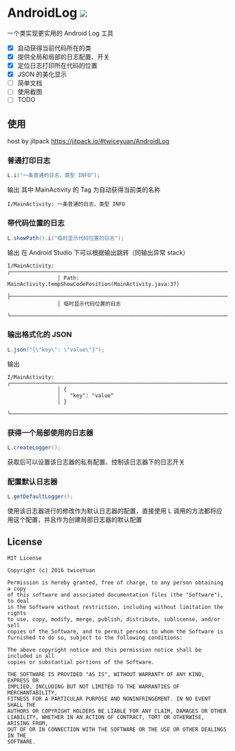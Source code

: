 # AndroidLog [![](https://jitpack.io/v/twiceyuan/AndroidLog.svg)](https://jitpack.io/#twiceyuan/AndroidLog)


一个类实现更实用的 Android Log 工具

* [x] 自动获得当前代码所在的类
* [x] 提供全局和局部的日志配置、开关
* [x] 定位日志打印所在代码的位置
* [x] JSON 的美化显示
* [ ] 简单文档
* [ ] 使用截图
* [ ] TODO

## 使用

host by jitpack https://jitpack.io/#twiceyuan/AndroidLog

### 普通打印日志
```java
L.i("一条普通的日志，类型 INFO");
```
输出 其中 MainActivity 的 Tag 为自动获得当前类的名称
```
I/MainActivity: 一条普通的日志，类型 INFO
```

### 带代码位置的日志
```java
L.showPath().i("临时显示代码位置的日志");
```
输出 在 Android Studio 下可以根据输出跳转（同输出异常 stack）
```
I/MainActivity: ┌───────────────────────────────────────────────────────────────────────────────────
                │ Path: MainActivity.tempShowCodePosition(MainActivity.java:37)
                ├───────────────────────────────────────────────────────────────────────────────────
                │ 临时显示代码位置的日志
                └───────────────────────────────────────────────────────────────────────────────────
```

### 输出格式化的 JSON
```java
L.json("{\"key\": \"value\"}");
```
输出
```
I/MainActivity: ┌───────────────────────────────────────────────────────────────────────────────────
                │ {
                │   "key": "value"
                │ }
                └───────────────────────────────────────────────────────────────────────────────────
```

### 获得一个局部使用的日志器
```java
L.createLogger();
```
获取后可以设置该日志器的私有配置、控制该日志器下的日志开关

### 配置默认日志器
```java
L.getDefaultLogger();
```
使用该日志器进行的修改作为默认日志器的配置，直接使用 L 调用的方法都将应用这个配置，并且作为创建局部日志器的默认配置

## License

```
MIT License

Copyright (c) 2016 twiceYuan

Permission is hereby granted, free of charge, to any person obtaining a copy
of this software and associated documentation files (the "Software"), to deal
in the Software without restriction, including without limitation the rights
to use, copy, modify, merge, publish, distribute, sublicense, and/or sell
copies of the Software, and to permit persons to whom the Software is
furnished to do so, subject to the following conditions:

The above copyright notice and this permission notice shall be included in all
copies or substantial portions of the Software.

THE SOFTWARE IS PROVIDED "AS IS", WITHOUT WARRANTY OF ANY KIND, EXPRESS OR
IMPLIED, INCLUDING BUT NOT LIMITED TO THE WARRANTIES OF MERCHANTABILITY,
FITNESS FOR A PARTICULAR PURPOSE AND NONINFRINGEMENT. IN NO EVENT SHALL THE
AUTHORS OR COPYRIGHT HOLDERS BE LIABLE FOR ANY CLAIM, DAMAGES OR OTHER
LIABILITY, WHETHER IN AN ACTION OF CONTRACT, TORT OR OTHERWISE, ARISING FROM,
OUT OF OR IN CONNECTION WITH THE SOFTWARE OR THE USE OR OTHER DEALINGS IN THE
SOFTWARE.
```
